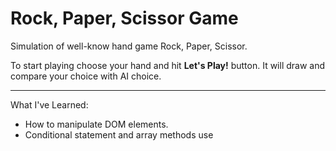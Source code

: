# Rock, Paper, Scissor Game
Simulation of well-know hand game Rock, Paper, Scissor.

To start playing choose your hand and hit **Let's Play!** button.
It will draw and compare your choice with AI choice. 

***

What I've Learned: 
* How to manipulate DOM elements.
* Conditional statement and array methods use